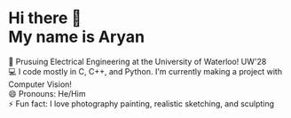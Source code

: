 # Hi there 👋 <br> My name is Aryan


🏫 Prusuing Electrical Engineering at the University of Waterloo! UW'28<br>
💻 I code mostly in C, C++, and Python. I'm currently making a project with Computer Vision!<br>
😄 Pronouns: He/Him<br>
⚡ Fun fact: I love photography painting, realistic sketching, and sculpting<br>

<!--
**Akashem06/Akashem06** is a ✨ _special_ ✨ repository because its `README.md` (this file) appears on your GitHub profile.

Here are some ideas to get you started:

- 🔭 I’m currently working on ...
- 🌱 I’m currently learning ...
- 👯 I’m looking to collaborate on ...
- 🤔 I’m looking for help with ...
- 💬 Ask me about ...
- 📫 How to reach me: ...
- 😄 Pronouns: ...
- ⚡ Fun fact: ...
-->
